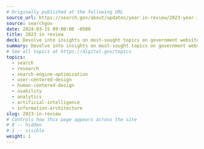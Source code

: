 ```yaml
---
# Originally published at the following URL
source_url: https://search.gov/about/updates/year-in-review/2023-year-in-review/overview.html
source: searchgov
date: 2024-03-15 09:00:00 -0500
title: 2023 in review
deck: Devolve into insights on most-sought topics on government websites during2023, where topics like taxation and space exploration dominate. Read more about website renovation and efforts to improve findability and customer experience on federal websites. These efforts include advancements in Artificial Intelligence integration and search optimization.
summary: Devolve into insights on most-sought topics on government websites during2023, where topics like taxation and space exploration dominate. Read more about website renovation and efforts to improve findability and customer experience on federal websites. These efforts include advancements in Artificial Intelligence integration and search optimization.
# See all topics at https://digital.gov/topics
topics:
  - search
  - research
  - search-engine-optimization
  - user-centered-design
  - human-centered-design
  - usability
  - analytics
  - artificial-intelligence
  - information-architecture
slug: 2023-in-review
# Controls how this page appears across the site
# 0 -- hidden
# 1 -- visible
weight: 1
---
```

